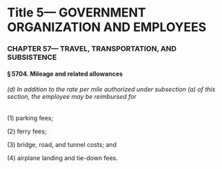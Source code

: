 
# Title 5— GOVERNMENT ORGANIZATION AND EMPLOYEES
### CHAPTER 57— TRAVEL, TRANSPORTATION, AND SUBSISTENCE
#### § 5704. Mileage and related allowances
###### (d) In addition to the rate per mile authorized under subsection (a) of this section, the employee may be reimbursed for

(1) parking fees;

(2) ferry fees;

(3) bridge, road, and tunnel costs; and

(4) airplane landing and tie-down fees.
